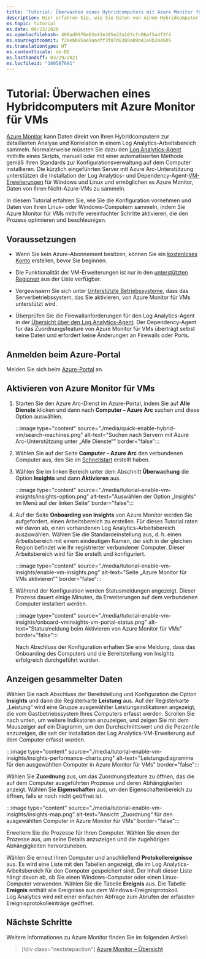 ```yaml
---
title: 'Tutorial: Überwachen eines Hybridcomputers mit Azure Monitor für VMs'
description: Hier erfahren Sie, wie Sie Daten von einem Hybridcomputer in Azure Monitor sammeln und analysieren.
ms.topic: tutorial
ms.date: 09/23/2020
ms.openlocfilehash: 409ad0976e02e42e385e22a103cfc06af5a4f3f4
ms.sourcegitcommit: f28ebb95ae9aaaff3f87d8388a09b41e0b3445b5
ms.translationtype: HT
ms.contentlocale: de-DE
ms.lasthandoff: 03/29/2021
ms.locfileid: "100587691"
---
```

# <a name="tutorial-monitor-a-hybrid-machine-with-azure-monitor-for-vms"></a>Tutorial: Überwachen eines Hybridcomputers mit Azure Monitor für VMs

[Azure Monitor](../overview.md) kann Daten direkt von Ihren Hybridcomputern zur detaillierten Analyse und Korrelation in einem Log Analytics-Arbeitsbereich sammeln. Normalerweise müssten Sie dazu den [Log Analytics-Agent](../../../azure-monitor/agents/agents-overview.md#log-analytics-agent) mithilfe eines Skripts, manuell oder mit einer automatisierten Methode gemäß Ihren Standards zur Konfigurationsverwaltung auf dem Computer installieren. Die kürzlich eingeführten Server mit Azure Arc-Unterstützung unterstützen die Installation der Log Analytics- und Dependency-Agent-[VM-Erweiterungen](../manage-vm-extensions.md) für Windows und Linux und ermöglichen es Azure Monitor, Daten von Ihren Nicht-Azure-VMs zu sammeln.

In diesem Tutorial erfahren Sie, wie Sie die Konfiguration vornehmen und Daten von Ihren Linux- oder Windows-Computern sammeln, indem Sie Azure Monitor für VMs mithilfe vereinfachter Schritte aktivieren, die den Prozess optimieren und beschleunigen.  

## <a name="prerequisites"></a>Voraussetzungen

* Wenn Sie kein Azure-Abonnement besitzen, können Sie ein [kostenloses Konto](https://azure.microsoft.com/free/?WT.mc_id=A261C142F) erstellen, bevor Sie beginnen.

* Die Funktionalität der VM-Erweiterungen ist nur in den [unterstützten Regionen](../overview.md#supported-regions) aus der Liste verfügbar.

* Vergewissern Sie sich unter [Unterstützte Betriebssysteme](../../../azure-monitor/vm/vminsights-enable-overview.md#supported-operating-systems), dass das Serverbetriebssystem, das Sie aktivieren, von Azure Monitor für VMs unterstützt wird.

* Überprüfen Sie die Firewallanforderungen für den Log Analytics-Agent in der [Übersicht über den Log Analytics-Agent](../../../azure-monitor/agents/log-analytics-agent.md#network-requirements). Der Dependency-Agent für das Zuordnungsfeature von Azure Monitor für VMs überträgt selbst keine Daten und erfordert keine Änderungen an Firewalls oder Ports.

## <a name="sign-in-to-azure-portal"></a>Anmelden beim Azure-Portal

Melden Sie sich beim [Azure-Portal](https://portal.azure.com) an.

## <a name="enable-azure-monitor-for-vms"></a>Aktivieren von Azure Monitor für VMs

1. Starten Sie den Azure Arc-Dienst im Azure-Portal, indem Sie auf **Alle Dienste** klicken und dann nach **Computer – Azure Arc** suchen und diese Option auswählen.

    :::image type="content" source="./media/quick-enable-hybrid-vm/search-machines.png" alt-text="Suchen nach Servern mit Azure Arc-Unterstützung unter „Alle Dienste“" border="false":::

1. Wählen Sie auf der Seite **Computer – Azure Arc** den verbundenen Computer aus, den Sie im [Schnellstart](quick-enable-hybrid-vm.md) erstellt haben.

1. Wählen Sie im linken Bereich unter dem Abschnitt **Überwachung** die Option **Insights** und dann **Aktivieren** aus.

    :::image type="content" source="./media/tutorial-enable-vm-insights/insights-option.png" alt-text="Auswählen der Option „Insights“ im Menü auf der linken Seite" border="false":::

1. Auf der Seite **Onboarding von Insights** von Azure Monitor werden Sie aufgefordert, einen Arbeitsbereich zu erstellen. Für dieses Tutorial raten wir davon ab, einen vorhandenen Log Analytics-Arbeitsbereich auszuwählen. Wählen Sie die Standardeinstellung aus, d. h. einen Arbeitsbereich mit einem eindeutigen Namen, der sich in der gleichen Region befindet wie Ihr registrierter verbundener Computer. Dieser Arbeitsbereich wird für Sie erstellt und konfiguriert.

    :::image type="content" source="./media/tutorial-enable-vm-insights/enable-vm-insights.png" alt-text="Seite „Azure Monitor für VMs aktivieren“" border="false":::

1. Während der Konfiguration werden Statusmeldungen angezeigt. Dieser Prozess dauert einige Minuten, da Erweiterungen auf dem verbundenen Computer installiert werden.

    :::image type="content" source="./media/tutorial-enable-vm-insights/onboard-vminsights-vm-portal-status.png" alt-text="Statusmeldung beim Aktivieren von Azure Monitor für VMs" border="false":::

    Nach Abschluss der Konfiguration erhalten Sie eine Meldung, dass das Onboarding des Computers und die Bereitstellung von Insights erfolgreich durchgeführt wurden.

## <a name="view-data-collected"></a>Anzeigen gesammelter Daten

Wählen Sie nach Abschluss der Bereitstellung und Konfiguration die Option **Insights** und dann die Registerkarte **Leistung** aus. Auf der Registerkarte „Leistung“ wird eine Gruppe ausgewählter Leistungsindikatoren angezeigt, die vom Gastbetriebssystem Ihres Computers erfasst werden. Scrollen Sie nach unten, um weitere Indikatoren anzuzeigen, und zeigen Sie mit dem Mauszeiger auf ein Diagramm, um den Durchschnittswert und die Perzentile anzuzeigen, die seit der Installation der Log Analytics-VM-Erweiterung auf dem Computer erfasst wurden.

:::image type="content" source="./media/tutorial-enable-vm-insights/insights-performance-charts.png" alt-text="Leistungsdiagramme für den ausgewählten Computer in Azure Monitor für VMs" border="false":::

Wählen Sie **Zuordnung** aus, um das Zuordnungsfeature zu öffnen, das die auf dem Computer ausgeführten Prozesse und deren Abhängigkeiten anzeigt. Wählen Sie **Eigenschaften** aus, um den Eigenschaftenbereich zu öffnen, falls er noch nicht geöffnet ist.

:::image type="content" source="./media/tutorial-enable-vm-insights/insights-map.png" alt-text="Ansicht „Zuordnung“ für den ausgewählten Computer in Azure Monitor für VMs" border="false":::

Erweitern Sie die Prozesse für Ihren Computer. Wählen Sie einen der Prozesse aus, um seine Details anzuzeigen und die zugehörigen Abhängigkeiten hervorzuheben.

Wählen Sie erneut Ihren Computer und anschließend **Protokollereignisse** aus. Es wird eine Liste mit den Tabellen angezeigt, die im Log Analytics-Arbeitsbereich für den Computer gespeichert sind. Der Inhalt dieser Liste hängt davon ab, ob Sie einen Windows-Computer oder einen Linux-Computer verwenden. Wählen Sie die Tabelle **Ereignis** aus. Die Tabelle **Ereignis** enthält alle Ereignisse aus dem Windows-Ereignisprotokoll. Log Analytics wird mit einer einfachen Abfrage zum Abrufen der erfassten Ereignisprotokolleinträge geöffnet.

## <a name="next-steps"></a>Nächste Schritte

Weitere Informationen zu Azure Monitor finden Sie im folgenden Artikel:

> [!div class="nextstepaction"]
> [Azure Monitor – Übersicht](../../../azure-monitor/overview.md)